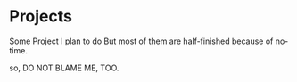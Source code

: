 # Projects
Some Project I plan to do
But most of them are half-finished because of no-time.

so, DO NOT BLAME ME, TOO.
